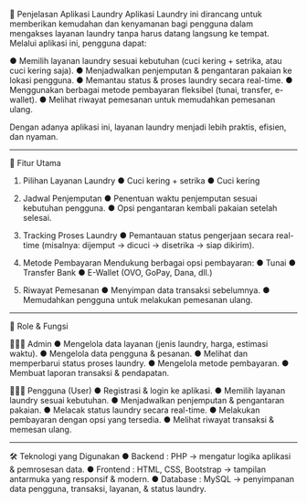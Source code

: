 📌 Penjelasan Aplikasi Laundry
Aplikasi Laundry ini dirancang untuk memberikan kemudahan dan kenyamanan bagi pengguna dalam mengakses layanan laundry tanpa harus datang langsung ke tempat.
Melalui aplikasi ini, pengguna dapat:

● Memilih layanan laundry sesuai kebutuhan (cuci kering + setrika, atau cuci kering saja).
● Menjadwalkan penjemputan & pengantaran pakaian ke lokasi pengguna.
● Memantau status & proses laundry secara real-time.
● Menggunakan berbagai metode pembayaran fleksibel (tunai, transfer, e-wallet).
● Melihat riwayat pemesanan untuk memudahkan pemesanan ulang.

Dengan adanya aplikasi ini, layanan laundry menjadi lebih praktis, efisien, dan nyaman.

-------------------------------------------------------------------------------------------------------------------------------------------------------------------------------------------------------------------------------------------------------------------------------

🚀 Fitur Utama
1. Pilihan Layanan Laundry
● Cuci kering + setrika
● Cuci kering 

2. Jadwal Penjemputan
● Penentuan waktu penjemputan sesuai kebutuhan pengguna.
● Opsi pengantaran kembali pakaian setelah selesai.

3. Tracking Proses Laundry
● Pemantauan status pengerjaan secara real-time (misalnya: dijemput → dicuci → disetrika → siap dikirim).

4. Metode Pembayaran
Mendukung berbagai opsi pembayaran:
● Tunai
● Transfer Bank
● E-Wallet (OVO, GoPay, Dana, dll.)

5. Riwayat Pemesanan
● Menyimpan data transaksi sebelumnya.
● Memudahkan pengguna untuk melakukan pemesanan ulang.

-------------------------------------------------------------------------------------------------------------------------------------------------------------------------------------------------------------------------------------------------------------------------------

👥 Role & Fungsi

👨🏻‍💼 Admin
● Mengelola data layanan (jenis laundry, harga, estimasi waktu).
● Mengelola data pengguna & pesanan.
● Melihat dan memperbarui status proses laundry.
● Mengelola metode pembayaran.
● Membuat laporan transaksi & pendapatan.

🙍🏻‍♂️ Pengguna (User)
● Registrasi & login ke aplikasi.
● Memilih layanan laundry sesuai kebutuhan.
● Menjadwalkan penjemputan & pengantaran pakaian.
● Melacak status laundry secara real-time.
● Melakukan pembayaran dengan opsi yang tersedia.
● Melihat riwayat transaksi & memesan ulang.

-------------------------------------------------------------------------------------------------------------------------------------------------------------------------------------------------------------------------------------------------------------------------------

🛠️ Teknologi yang Digunakan
● Backend : PHP → mengatur logika aplikasi & pemrosesan data.
● Frontend : HTML, CSS, Bootstrap → tampilan antarmuka yang responsif & modern.
● Database : MySQL → penyimpanan data pengguna, transaksi, layanan, & status laundry.
